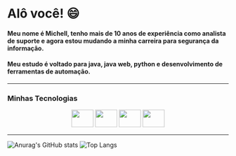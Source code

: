 # Alô você! 😄
#### Meu nome é Michell, tenho mais de 10 anos de experiência como analista de suporte e agora estou mudando a minha carreira para segurança da informação.
#### Meu estudo é voltado para java, java web, python e desenvolvimento de ferramentas de automação.
-----
### Minhas Tecnologias
<p align="center">
<img width="50px" height="40" src="https://cdn.jsdelivr.net/gh/devicons/devicon@latest/icons/java/java-original-wordmark.svg"/>
<img width="50px" height="40" src="https://cdn.jsdelivr.net/gh/devicons/devicon@latest/icons/python/python-original-wordmark.svg" />
<img width="50px" height="40" src="https://cdn.jsdelivr.net/gh/devicons/devicon@latest/icons/html5/html5-original-wordmark.svg" />
<img width="50px" height="40" src="https://cdn.jsdelivr.net/gh/devicons/devicon@latest/icons/intellij/intellij-original.svg" />
</p>
  
  -----

![Anurag's GitHub stats](https://github-readme-stats.vercel.app/api?username=anuraghazra&show_icons=true&theme=radical)
![Top Langs](https://github-readme-stats.vercel.app/api/top-langs/?username=anuraghazra&hide_progress=compact)


